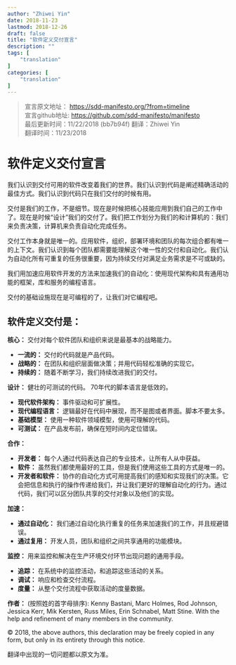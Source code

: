 ```yaml
---
author: "Zhiwei Yin"
date: 2018-11-23
lastmod: 2018-12-26
draft: false
title: "软件定义交付宣言"
description: ""
tags: [
    "translation"
]
categories: [
    "translation"
]
---
```



> 宣言原文地址：  https://sdd-manifesto.org/?from=timeline  
> 宣言github地址: https://github.com/sdd-manifesto/manifesto   
> 最后更新时间：11/22/2018 (bb7b94f)
> 翻译：Zhiwei Yin   
> 翻译时间：11/23/2018   


# 软件定义交付宣言
我们认识到交付可用的软件改变着我们的世界。我们认识到代码是阐述精确活动的最佳方式。我们认识到代码只在我们交付的时候有用。  

交付是我们的工作，不是细节。现在是时候把核心技能应用到我们自己的工作中了。现在是时候“设计”我们的交付了。我们把工作划分为我们的和计算机的：我们来负责决策，计算机来负责自动化完成任务。  

交付工作本身就是唯一的。应用软件，组织，部署环境和团队的每次组合都有唯一的上下文。我们认识到每个团队都需要能理解这个唯一性的交付和自动化。我们认为自动化所有可重复的任务很重要，因为持续交付对满足业务需求是不可或缺的。  

我们用加速应用软件开发的方法来加速我们的自动化：使用现代架构和具有通用功能的框架，库和服务的编程语言。 

交付的基础设施现在是可编程的了，让我们对它编程吧。  

## 软件定义交付是：
**核心：**  交付对每个软件团队和组织来说是最基本的战略能力。  

* **一流的：** 交付的代码就是产品代码。
* **战略的：** 在团队和组织层面做决策；并用代码轻松准确的实现它。
* **持续的：** 随着不断学习，我们持续改进我们的交付。  

**设计：**  健壮的可测试的代码。 70年代的脚本语言是低效的。  
* **现代软件架构：** 事件驱动和可扩展性。  
* **现代编程语言：** 逻辑最好在代码中展现，而不是图或者界面。脚本不要太多。  
* **基础模型：** 使用一种软件领域模型，使用可理解的代码。  
* **可测试：** 在产品发布前，确保在短时间内定位错误。  

**合作：**  
* **开发者：** 每个人通过代码表达自己的专业技术，让所有人从中获益。  
* **软件：** 虽然我们都使用最好的工具，但是我们使用这些工具的方式是唯一的。  
*  **开发者和软件：** 协作的自动化方式可用提高我们的感知和实现我们的决策。它会把信息和执行的操作传递给我们，并让我们更好的理解自动化的行为。通过代码，我们可以区分团队共享的交付对象以及他们的实现。  

**加速：**  
* **通过自动化：** 我们通过自动化执行重复的任务来加速我们的工作，并且规避错误。  
* **通过复用：** 开发人员，团队和组织之间共享通用的功能模块。  

**监控：**  用来监控和解决在生产环境交付环节出现问题的通用手段。  
* **追踪：** 在系统中的监控活动，和追踪这些活动的关系。  
* **调试：** 响应和检查交付流程。  
* **度量：** 从整个交付流程中获取活动的度量数据。  

**作者：**  (按照姓的首字母排序): Kenny Bastani, Marc Holmes, Rod Johnson, Jessica Kerr, Mik Kersten, Russ Miles, Erin Schnabel, Matt Stine. With the help and refinement of many members in the community.

© 2018, the above authors, this declaration may be freely copied in any form, but only in its entirety through this notice.

翻译中出现的一切问题都以原文为准。